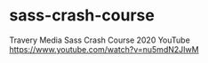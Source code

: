 # sass-crash-course
Travery Media Sass Crash Course 2020 YouTube https://www.youtube.com/watch?v=nu5mdN2JIwM
